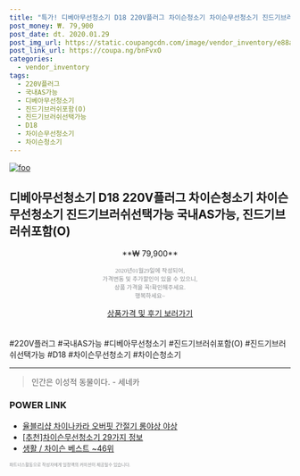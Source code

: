 ```yaml
--- 
title: "특가! 디베아무선청소기 D18 220V플러그 차이슨청소기 차이슨무선청소기 진드기브러쉬선택가능 국내..." 
post_money: ₩. 79,900 
post_date: dt. 2020.01.29 
post_img_url: https://static.coupangcdn.com/image/vendor_inventory/e88a/cba71a760a985da19852f260ada8248ed3652e7f6a81123833757b23ab97.jpg 
post_link_url: https://coupa.ng/bnFvxO 
categories: 
  - vendor_inventory 
tags: 
  - 220V플러그 
  - 국내AS가능 
  - 디베아무선청소기 
  - 진드기브러쉬포함(O) 
  - 진드기브러쉬선택가능 
  - D18 
  - 차이슨무선청소기 
  - 차이슨청소기 
--- 
```

[![foo](https://static.coupangcdn.com/image/vendor_inventory/e88a/cba71a760a985da19852f260ada8248ed3652e7f6a81123833757b23ab97.jpg)](https://coupa.ng/bnFvxO) 

## 디베아무선청소기 D18 220V플러그 차이슨청소기 차이슨무선청소기 진드기브러쉬선택가능 국내AS가능, 진드기브러쉬포함(O) 
<p style="text-align: center;">**₩ 79,900**</p> 
<p style="text-align: center;"><span style="color: #898c8f; font-family: Georgia,Times,serif; font-size: 0.75em;">2020년01월29일에 작성되어, <br>가격변동 및 추가할인이 있을 수 있으니,<br> 상품 가격을 꼭!확인해주세요.<br>행복하세요~</span> 
</p>	 
<div markdown="0" style="text-align: center;"><a href="https://coupa.ng/bnFvxO" class="btn btn--success">상품가격 및 후기 보러가기</a></div> 
<br><br> 
  #220V플러그 #국내AS가능 #디베아무선청소기 #진드기브러쉬포함(O) #진드기브러쉬선택가능 #D18 #차이슨무선청소기 #차이슨청소기 
<hr> 

> 인간은 이성적 동물이다. - 세네카 


### POWER LINK

* <a href="https://blog.naver.com/fasyy4321/221788869307" target="_blank">율블리샵 차이나카라 오버핏 간절기 롱야상 야상</a>
* <a href="https://blog.naver.com/fasyy4321/221784805419" target="_blank">[추천]차이슨무선청소기 29가지 정보</a>
* <a href="https://blog.naver.com/santokki14/221788405414" target="_blank">생활 / 차이슨 베스트 ~46위</a>

<span style="color: #898c8f; font-family: Georgia,Times,serif; font-size: 0.55em;">파트너스활동으로 작성자에게 일정액의 커미션이 제공될수 있습니다.</span> 
